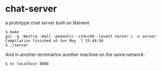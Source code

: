 # chat-server

a prototype chat server built on libevent

```
$ make
gcc -g -Wextra -Wall -pedantic -std=c99 -levent server.c -o server
Compilation finished at Sun May  7 15:44:56
$ ./server
```

And in another terminal/on another machine on the same network:
```
$ nc localhost 8080
```